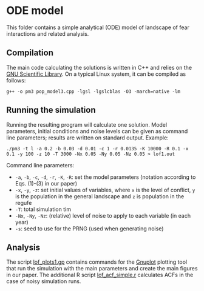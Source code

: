 # ODE model

This folder contains a simple analytical (ODE) model of landscape of fear interactions and related analysis.

## Compilation

The main code calculating the solutions is written in C++ and relies on the [GNU Scientific Library](https://www.gnu.org/software/gsl/). On a typical Linux system, it can be compiled as follows:
```
g++ -o pm3 pop_model3.cpp -lgsl -lgslcblas -O3 -march=native -lm
```

## Running the simulation

Running the resulting program will calculate one solution. Model parameters, initial conditions and noise levels can be given as command line parameters; results are written on standard output. Example:
```
./pm3 -t l -a 0.2 -b 0.03 -d 0.01 -c 1 -r 0.0135 -K 10000 -R 0.1 -x 0.1 -y 100 -z 10 -T 3000 -Nx 0.05 -Ny 0.05 -Nz 0.05 > lof1.out
```
Command line parameters:
 - `-a`, `-b`, `-c`, `-d`, `-r`, `-K`, `-R`: set the model parameters (notation according to Eqs. (1)-(3) in our paper)
 - `-x`, `-y`, `-z`: set initial values of variables, where `x` is the level of conflict, `y` is the population in the general landscape and `z` is population in the regufe
 - `-T`: total simulation tim
 - `-Nx`, `-Ny`, `-Nz`: (relative) level of noise to apply to each variable (in each year)
 - `-s`: seed to use for the PRNG (used when generating noise)

## Analysis

The script [lof_plots1.gp](lof_plots1.gp) contains commands for the [Gnuplot](http://gnuplot.info) plotting tool that run the simulation with the main parameters and create the main figures in our paper. The additional R script [lof_acf_simple.r](lof_acf_simple.r) calculates ACFs in the case of noisy simulation runs.

